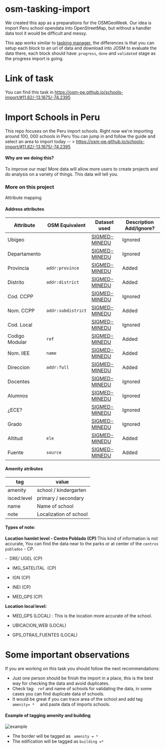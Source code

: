 # osm-tasking-import

We created this app as a preparations for the OSMGeoWeek. Our idea is import Peru school opendata into OpenStreetMap, but without  a handler data tool  it would be difficult and messy.

This app works similar to [tasking manager](https://github.com/hotosm/osm-tasking-manager2), the differences is that  you can setup each block to an url of data and download into JOSM to evaluate the data there, each block should have: `progress`, `done` and `validated` stage as the progress import is going. 
# Link of task 
You can find this task in https://osm-pe.github.io/schools-import/#11.82/-13.1675/-74.2395
# Import Schools in Peru

This repo focuses on the Peru import schools.
Right now we're importing  around 100, 000 schools in Peru 
You can jump in and follow the guide and select an area to import today -- > https://osm-pe.github.io/schools-import/#11.82/-13.1675/-74.2395

#### Why are we doing this?

To improve our map! More data will allow more users to create projects and do analysis on a variety of things. This data will tell you.
 
###  More on this project

Attribute mapping

#### Address attributes 

 Attribute |	OSM Equivalent | 	Dataset used | 	Description	Add/Ignore?	 
 ---       | ---             | ---           |---                        
 Ubigeo||[SIGMED-MINEDU](sigmed.minedu.gob.pe/mapaeducativo/)|Ignored
 Departamento||[SIGMED-MINEDU](sigmed.minedu.gob.pe/mapaeducativo/)|Ignored
 Provincia|```addr:province```|[SIGMED-MINEDU](sigmed.minedu.gob.pe/mapaeducativo/)|Added
 Distrito|```addr:district```|[SIGMED-MINEDU](sigmed.minedu.gob.pe/mapaeducativo/)|Added
 Cod. CCPP||[SIGMED-MINEDU](sigmed.minedu.gob.pe/mapaeducativo/)|Ignored
 Nom. CCPP|```addr:subdistrict```|[SIGMED-MINEDU](sigmed.minedu.gob.pe/mapaeducativo/)|Added
 Cod. Local||[SIGMED-MINEDU](sigmed.minedu.gob.pe/mapaeducativo/)|Ignored
 Codigo Modular|```ref```|[SIGMED-MINEDU](sigmed.minedu.gob.pe/mapaeducativo/)|Added
 Nom. IIEE |```name```|[SIGMED-MINEDU](sigmed.minedu.gob.pe/mapaeducativo/)|Added
 Direccion |```addr:full```|[SIGMED-MINEDU](sigmed.minedu.gob.pe/mapaeducativo/)|Added
 Docentes ||[SIGMED-MINEDU](sigmed.minedu.gob.pe/mapaeducativo/)|Ignored
 Alumnos ||[SIGMED-MINEDU](sigmed.minedu.gob.pe/mapaeducativo/)|Ignored
 ¿ECE? ||[SIGMED-MINEDU](sigmed.minedu.gob.pe/mapaeducativo/)|Ignored
 Grado ||[SIGMED-MINEDU](sigmed.minedu.gob.pe/mapaeducativo/)|Ignored
 Altitud |```ele```|[SIGMED-MINEDU](sigmed.minedu.gob.pe/mapaeducativo/)|Added
 Fuente |```source``` |[SIGMED-MINEDU](sigmed.minedu.gob.pe/mapaeducativo/)|Added


#### Amenity atributes
 
 tag | value
---  | ---
amenity | school / kindergarten
isced:level | primary / secondary
name | Name of school
note | Localization of school

#### Types of note: 

**Location hamlet level - Centro Poblado (CP)**:This kind of information is not accurate, You can find the data near to the parks or at center of the ```centros poblados``` - CP.

-  DRE/ UGEL (CP)

- IMG_SATELITAL  (CP)

- IGN (CP)

- INEI (CP)

- MED_GPS (CP)

**Location local level:**

- MED_GPS (LOCAL) : This is the location more accurate of the school.

- UBICACION_WEB (LOCAL)

- GPS_OTRAS_FUENTES (LOCAL)

# Some important observations 
If you are  working on this task  you should follow the next recommendations:

 - Just one person should be finish the import in a place,  this is the best way for checking the data and avoid duplicates.
 - Check tag: ``` ref``` and name of schools for validating the data, in some cases you can find duplicate data of schools.
 - It  would be great if you can trace area of the school and add tag ```amenity= *  ``` and paste data of imports schools.
 
 #### Example of tagging amenity and building
 ![example](https://user-images.githubusercontent.com/8483644/35742125-8fab4c34-0807-11e8-9a00-c48ca55aae7a.png)
- The border will be tagged as ``` amenity = *```
- The edification will be tagged as ``` building =* ```



